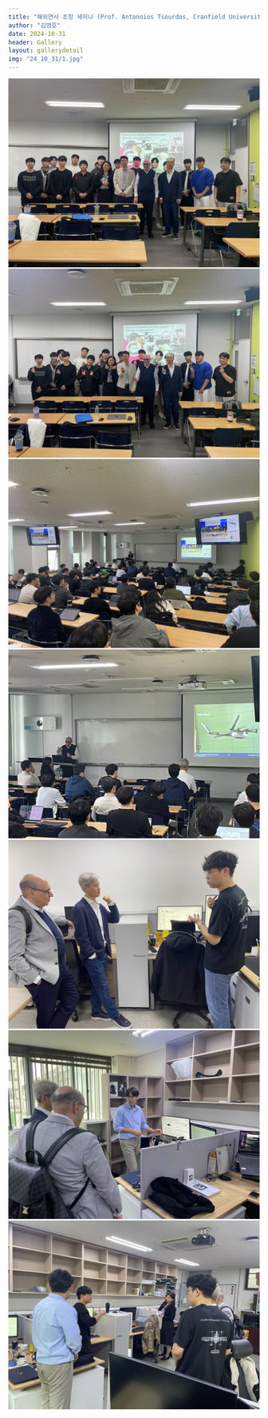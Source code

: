 ```yaml
---
title: "해외연사 초청 세미나 (Prof. Antonoios Tsourdos, Cranfield University)"
author: "김영호"
date: 2024-10-31
header: Gallery
layout: gallerydetail
img: "24_10_31/1.jpg"
---
```


<img src="/assets/img/Gallery/24_10_31/1.jpg">
<img src="/assets/img/Gallery/24_10_31/2.jpg">
<img src="/assets/img/Gallery/24_10_31/3.jpg">
<img src="/assets/img/Gallery/24_10_31/4.jpg">
<img src="/assets/img/Gallery/24_10_31/5.jpg">
<img src="/assets/img/Gallery/24_10_31/6.jpg">
<img src="/assets/img/Gallery/24_10_31/7.jpg">